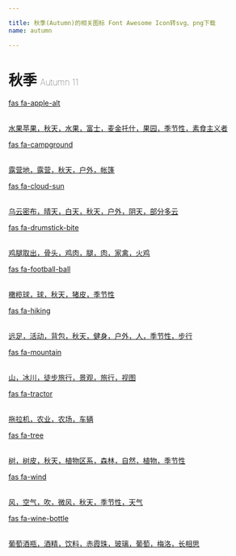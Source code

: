 ```yaml
---

title: 秋季(Autumn)的相关图标 Font Awesome Icon转svg、png下载
name: autumn

---
```


# 秋季  <small style="font-size: 60%;font-weight: 100">Autumn <span class="badge-secondary badge">11</span> </small>

<search tag="autumn" :max="0"/>

<div class="icon-list row" id="search-show"><a href="/icon/solid/apple-alt.html" class="icon-item col-6 col-sm-4 col-md-2"><div class="icon-item-inner"><i class="fas fa-apple-alt"></i><p><span>fas fa-apple-alt</span></p> <p><br>水果苹果，秋天，水果，富士，麦金托什，果园，季节性，素食主义者</p></div></a><a href="/icon/solid/campground.html" class="icon-item col-6 col-sm-4 col-md-2"><div class="icon-item-inner"><i class="fas fa-campground"></i><p><span>fas fa-campground</span></p> <p><br>露营地，露营，秋天，户外，帐篷</p></div></a><a href="/icon/solid/cloud-sun.html" class="icon-item col-6 col-sm-4 col-md-2"><div class="icon-item-inner"><i class="fas fa-cloud-sun"></i><p><span>fas fa-cloud-sun</span></p> <p><br>乌云密布，晴天，白天，秋天，户外，阴天，部分多云</p></div></a><a href="/icon/solid/drumstick-bite.html" class="icon-item col-6 col-sm-4 col-md-2"><div class="icon-item-inner"><i class="fas fa-drumstick-bite"></i><p><span>fas fa-drumstick-bite</span></p> <p><br>鸡腿取出，骨头，鸡肉，腿，肉，家禽，火鸡</p></div></a><a href="/icon/solid/football-ball.html" class="icon-item col-6 col-sm-4 col-md-2"><div class="icon-item-inner"><i class="fas fa-football-ball"></i><p><span>fas fa-football-ball</span></p> <p><br>橄榄球，球，秋天，猪皮，季节性</p></div></a><a href="/icon/solid/hiking.html" class="icon-item col-6 col-sm-4 col-md-2"><div class="icon-item-inner"><i class="fas fa-hiking"></i><p><span>fas fa-hiking</span></p> <p><br>远足，活动，背包，秋天，健身，户外，人，季节性，步行</p></div></a><a href="/icon/solid/mountain.html" class="icon-item col-6 col-sm-4 col-md-2"><div class="icon-item-inner"><i class="fas fa-mountain"></i><p><span>fas fa-mountain</span></p> <p><br>山，冰川，徒步旅行，景观，旅行，视图</p></div></a><a href="/icon/solid/tractor.html" class="icon-item col-6 col-sm-4 col-md-2"><div class="icon-item-inner"><i class="fas fa-tractor"></i><p><span>fas fa-tractor</span></p> <p><br>拖拉机，农业，农场，车辆</p></div></a><a href="/icon/solid/tree.html" class="icon-item col-6 col-sm-4 col-md-2"><div class="icon-item-inner"><i class="fas fa-tree"></i><p><span>fas fa-tree</span></p> <p><br>树，树皮，秋天，植物区系，森林，自然，植物，季节性</p></div></a><a href="/icon/solid/wind.html" class="icon-item col-6 col-sm-4 col-md-2"><div class="icon-item-inner"><i class="fas fa-wind"></i><p><span>fas fa-wind</span></p> <p><br>风，空气，吹，微风，秋天，季节性，天气</p></div></a><a href="/icon/solid/wine-bottle.html" class="icon-item col-6 col-sm-4 col-md-2"><div class="icon-item-inner"><i class="fas fa-wine-bottle"></i><p><span>fas fa-wine-bottle</span></p> <p><br>葡萄酒瓶，酒精，饮料，赤霞珠，玻璃，葡萄​​，梅洛，长相思</p></div></a></div>

